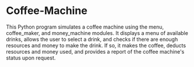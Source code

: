 # Coffee-Machine
This Python program simulates a coffee machine using the menu, coffee_maker, and money_machine modules. It displays a menu of available drinks, allows the user to select a drink, and checks if there are enough resources and money to make the drink. If so, it makes the coffee, deducts resources and money used, and provides a report of the coffee machine's status upon request.
